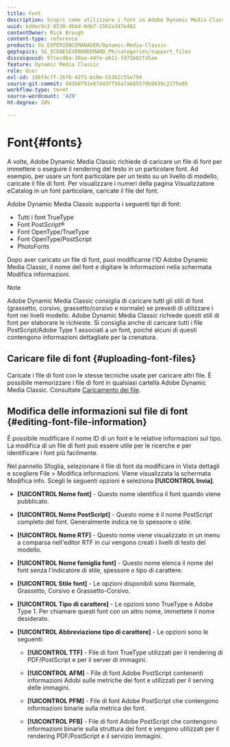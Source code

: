 ```yaml
---
title: Font
description: Scopri come utilizzare i font in Adobe Dynamic Media Classic.
uuid: bddec9c2-8530-4bbd-8db7-1562a347e482
contentOwner: Rick Brough
content-type: reference
products: SG_EXPERIENCEMANAGER/Dynamic-Media-Classic
geptopics: SG_SCENESEVENONDEMAND_PK/categories/support_files
discoiquuid: 97cecd6a-30aa-44fe-a611-fd71b02fd5ae
feature: Dynamic Media Classic
role: User
exl-id: 186f4c7f-16f6-42f5-bc0e-55362c55e794
source-git-commit: d43b0791e67d43ff56a7ab85570b9639c2375e05
workflow-type: tm+mt
source-wordcount: '429'
ht-degree: 28%

---
```


# Font{#fonts}

A volte, Adobe Dynamic Media Classic richiede di caricare un file di font per immettere o eseguire il rendering del testo in un particolare font. Ad esempio, per usare un font particolare per un testo su un livello di modello, caricate il file di font. Per visualizzare i numeri della pagina Visualizzatore eCatalog in un font particolare, caricate il file del font.

Adobe Dynamic Media Classic supporta i seguenti tipi di font:

* Tutti i font TrueType
* Font PostScript®
* Font OpenType/TrueType
* Font OpenType/PostScript
* PhotoFonts

Dopo aver caricato un file di font, puoi modificarne l’ID Adobe Dynamic Media Classic, il nome del font e digitare le informazioni nella schermata Modifica informazioni.

>[!NOTE]
>
>Adobe Dynamic Media Classic consiglia di caricare tutti gli stili di font (grassetto, corsivo, grassetto/corsivo e normale) se prevedi di utilizzare i font nei livelli modello. Adobe Dynamic Media Classic richiede questi stili di font per elaborare le richieste. Si consiglia anche di caricare tutti i file PostScript/Adobe Type 1 associati a un font, poiché alcuni di questi contengono informazioni dettagliate per la crenatura.

## Caricare file di font {#uploading-font-files}

Caricate i file di font con le stesse tecniche usate per caricare altri file. È possibile memorizzare i file di font in qualsiasi cartella Adobe Dynamic Media Classic. Consultate [Caricamento dei file](uploading-files.md#uploading_your_files).

## Modifica delle informazioni sul file di font {#editing-font-file-information}

È possibile modificare il nome ID di un font e le relative informazioni sul tipo. La modifica di un file di font può essere utile per le ricerche e per identificare i font più facilmente.

Nel pannello Sfoglia, selezionare il file di font da modificare in Vista dettagli e scegliere File > Modifica informazioni. Viene visualizzata la schermata Modifica info. Scegli le seguenti opzioni e seleziona **[!UICONTROL Invia]**.

* **[!UICONTROL Nome font]** - Questo nome identifica il font quando viene pubblicato.

* **[!UICONTROL Nome PostScript]** - Questo nome è il nome PostScript completo del font. Generalmente indica ne lo spessore o stile.

* **[!UICONTROL Nome RTF]** - Questo nome viene visualizzato in un menu a comparsa nell&#39;editor RTF in cui vengono creati i livelli di testo del modello.

* **[!UICONTROL Nome famiglia font]** - Questo nome elenca il nome del font senza l&#39;indicatore di stile, spessore o tipo di carattere.

* **[!UICONTROL Stile font]** - Le opzioni disponibili sono Normale, Grassetto, Corsivo e Grassetto-Corsivo.

* **[!UICONTROL Tipo di carattere]** - Le opzioni sono TrueType e Adobe Type 1. Per chiamare questi font con un altro nome, immettete il nome desiderato.

* **[!UICONTROL Abbreviazione tipo di carattere]** - Le opzioni sono le seguenti:

   * **[!UICONTROL TTF]** - File di font TrueType utilizzati per il rendering di PDF/PostScript e per il server di immagini.

   * **[!UICONTROL AFM]** - File di font Adobe PostScript contenenti informazioni Adobi sulle metriche dei font e utilizzati per il serving delle immagini.

   * **[!UICONTROL PFM]** - File di font Adobe PostScript che contengono informazioni binarie sulla metrica dei font.

   * **[!UICONTROL PFB]** - File di font Adobe PostScript che contengono informazioni binarie sulla struttura dei font e vengono utilizzati per il rendering PDF/PostScript e il servizio immagini.
